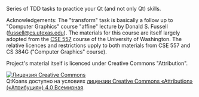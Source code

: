 Series of TDD tasks to practice your Qt (and not only Qt) skills. 

Acknowledgements:
The "transform" task is basically a follow up to "Computer Graphics" course "affine" lecture by Donald S. Fussell (fussell@cs.utexas.edu).
The  materials for this course are itself largely adopted from the <a href="http://courses.cs.washington.edu/courses/cse557/">CSE 557</a> course of the University of Washington.
The relative licences and restrictions upply to both materials from CSE 557 and CS 384G ("Computer Graphics" course). 

Project's material itself is licenced under Creative Commons "Attribution".

<a rel="license" href="http://creativecommons.org/licenses/by/4.0/"><img alt="Лицензия Creative Commons" style="border-width:0" src="https://i.creativecommons.org/l/by/4.0/88x31.png" /></a><br /><span xmlns:dct="http://purl.org/dc/terms/" property="dct:title">QtKoans</span> доступно на условиях <a rel="license" href="http://creativecommons.org/licenses/by/4.0/">лицензии Creative Commons «Attribution» («Атрибуция») 4.0 Всемирная</a>.

